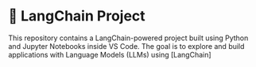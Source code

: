 # 🧠 LangChain Project

This repository contains a LangChain-powered project built using Python and Jupyter Notebooks inside VS Code. The goal is to explore and build applications with Language Models (LLMs) using [LangChain]